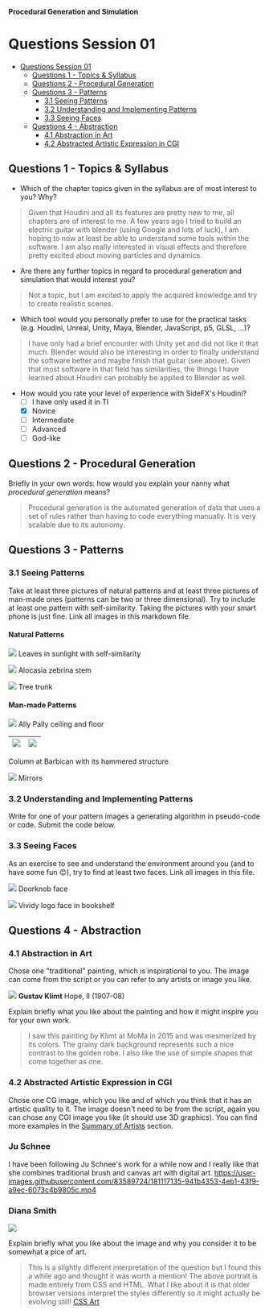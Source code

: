 **Procedural Generation and Simulation**

# Questions Session 01

* [Questions Session 01](#questions-session-01)
    * [Questions 1 - Topics & Syllabus](#questions-1---topics--syllabus)
    * [Questions 2 - Procedural Generation](#questions-2---procedural-generation)
    * [Questions 3 - Patterns](#questions-3---patterns)
        * [3.1 Seeing Patterns](#31-seeing-patterns)
        * [3.2 Understanding and Implementing Patterns](#32-understanding-and-implementing-patterns)
        * [3.3 Seeing Faces](#33-seeing-faces)
    * [Questions 4 - Abstraction](#questions-4---abstraction)
        * [4.1 Abstraction in Art](#41-abstraction-in-art)
        * [4.2 Abstracted Artistic Expression in CGI](#42-abstracted-artistic-expression-in-cgi)

## Questions 1 - Topics & Syllabus

* Which of the chapter topics given in the syllabus are of most interest to you? Why?
> Given that Houdini and all its features are pretty new to me, all chapters are of interest to me.
> A few years ago I tried to build an electric guitar with blender (using Google and lots of luck), I am hoping
> to now at least be able to understand some tools within the software.
> I am also really interested in visual effects and therefore pretty excited about moving particles and dynamics.

* Are there any further topics in regard to procedural generation and simulation that would interest you?
> Not a topic, but I am excited to apply the acquired knowledge and try to create realistic scenes.

* Which tool would you personally prefer to use for the practical tasks (e.g. Houdini, Unreal, Unity, Maya, Blender, JavaScript, p5, GLSL, ...)?
> I have only had a brief encounter with Unity yet and did not like it that much. Blender would also be interesting 
> in order to finally understand the software better and maybe finish that guitar (see above). 
> Given that most software in that field has similarities, the things I have learned about Houdini can probably be applied to Blender as well.

* How would you rate your level of experience with SideFX's Houdini?
    * [ ] I have only used it in TI
    * [x] Novice
    * [ ] Intermediate
    * [ ] Advanced
    * [ ] God-like

## Questions 2 - Procedural Generation

Briefly in your own words: how would you explain your nanny what *procedural generation* means?
> Procedural generation is the automated generation of data that uses a set of rules rather than 
> having to code everything manually. It is very scalable due to its autonomy.

## Questions 3 - Patterns

### 3.1 Seeing Patterns

Take at least three pictures of natural patterns and at least three pictures of man-made ones (patterns can be two or three dimensional). Try to include at least one pattern with self-similarity. Taking the pictures with your smart phone is just fine. Link all images in this markdown file.

#### Natural Patterns
![](img/leaves.jpg)
Leaves in sunlight with self-similarity

![](img/plant-stem.jpg)
Alocasia zebrina stem

![](img/trunk.jpg)
Tree trunk

#### Man-made Patterns
![](img/glass-ceiling.jpg)
Ally Pally ceiling and floor

 |![](img/barbican.jpg) | ![](img/column-closeup.jpeg)|
|:--------------------:|:-------------------------:|
Column at Barbican with its hammered structure

![](img/door.jpg)
Mirrors

### 3.2 Understanding and Implementing Patterns

Write for one of your pattern images a generating algorithm in pseudo-code or code. Submit the code below.

### 3.3 Seeing Faces

As an exercise to see and understand the environment around you (and to have some fun 😊), try to find at least two faces. Link all images in this file.

![](img/doorknob-face.jpg)
Doorknob face

![](img/vividy-face.jpg)
Vividy logo face in bookshelf


## Questions 4 - Abstraction

### 4.1 Abstraction in Art

Chose one "traditional" painting, which is inspirational to you. The image can come from the script or you can refer to any artists or image you like.

![](img/gustav-klimt.jpeg)
**Gustav Klimt**
Hope, II (1907-08)

Explain briefly what you like about the painting and how it might inspire you for your own work.
> I saw this painting by Klimt at MoMa in 2015 and was mesmerized by its colors. The grainy dark background represents 
> such a nice contrast to the golden robe. I also like the use of simple shapes that come together as one.

### 4.2 Abstracted Artistic Expression in CGI

Chose one CG image, which you like and of which you think that it has an artistic quality to it. The image doesn't need to be from the script, again you can chose any CGI image you like (it should use 3D graphics). You can find more examples in the [Summary of Artists](../../02_scripts/pgs_ss22_01_intro_script.md#summary-of-artists) section.

### Ju Schnee

I have been following Ju Schnee's work for a while now and I really like that she combines traditional brush and canvas art with digital art.
https://user-images.githubusercontent.com/83589724/181117135-941b4353-4eb1-43f9-a9ec-6073c4b9805c.mp4



### Diana Smith

![](img/purecss-francine.jpeg)

Explain briefly what you like about the image and why you consider it to be somewhat a pice of art. 
> This is a slightly different interpretation of the question but I found this a while ago and thought it was worth a mention!
> The above portrait is made entirely from CSS and HTML. What I like about it is that
> older browser versions interpret the styles differently so it might actually be evolving still!
> [CSS Art](https://digg.com/2018/purecss-francine)

